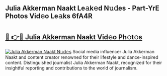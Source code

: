 ## Julia Akkerman Naakt Le𝚊k𝚎d N𝚞𝚍es - Part-YrE Photos Vid𝚎o Le𝚊ks 6fA4R

# <h2><a href="http://fb4q9h.evod.top/?m=Julia+Akkerman+Naakt">🔗 👉🔴 Julia Akkerman Naakt Vid𝚎o Ph𝚘t𝚘s</a></h2>

[![Julia Akkerman Naakt N𝚞d𝚎s](https://i.imgur.com/8V9OHl7.gif)](http://fb4q9h.evod.top/?m=Julia+Akkerman+Naakt)
Social media influencer Julia Akkerman Naakt and content creator renowned for their lifestyle and dance-inspired content. Distinguished journalist Julia Akkerman Naakt, recognized for their insightful reporting and contributions to the world of journalism. 
